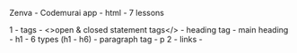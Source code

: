 Zenva - Codemurai app - html - 7 lessons

1 - tags 	- <>open & closed statement tags</>
			- heading tag - main heading - h1
				-  6 types (h1 - h6)
			- paragraph tag - p
2 - links	- 